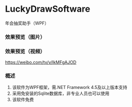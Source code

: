 # LuckyDrawSoftware
年会抽奖助手（WPF）

### 效果预览（图片）

### 效果预览（视频）
https://weibo.com/tv/v/IkMFgAJOD

### 概述
1. 该软件为WPF框架，需.NET Framework 4.5及以上版本支持  
2. 采用免安装的Sqlite数据库，非专业人员也可以使用  
3. 该软件免费  
